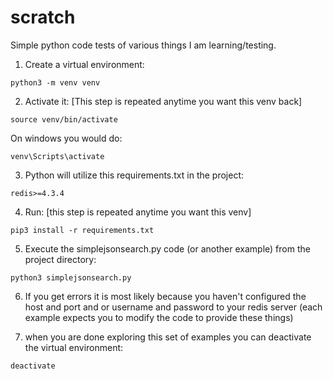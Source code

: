 # scratch

Simple python code tests of various things I am learning/testing.

1. Create a virtual environment:

```
python3 -m venv venv 
```

2. Activate it:  [This step is repeated anytime you want this venv back]

```
source venv/bin/activate
```

On windows you would do:

```
venv\Scripts\activate
```

3. Python will utilize this requirements.txt in the project:

```
redis>=4.3.4
```

4. Run: [this step is repeated anytime you want this venv]

```
pip3 install -r requirements.txt
```

5. Execute the simplejsonsearch.py code (or another example) from the project directory:

```
python3 simplejsonsearch.py 
```

6. If you get errors it is most likely because you haven't configured the host and port and or username and password to your redis server (each example expects you to modify the code to provide these things)

7. when you are done exploring this set of examples you can deactivate the virtual environment:

```
deactivate
```



